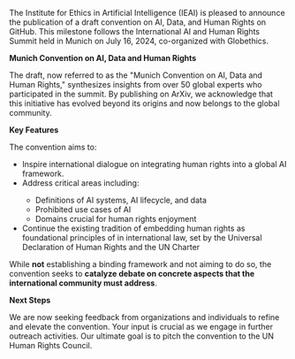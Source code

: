The Institute for Ethics in Artificial Intelligence (IEAI) is pleased to announce the publication of a draft convention on AI, Data, and Human Rights on GitHub. This milestone follows the International AI and Human Rights Summit held in Munich on July 16, 2024, co-organized with Globethics.

<strong>Munich Convention on AI, Data and Human Rights</strong>

The draft, now referred to as the "Munich Convention on AI, Data and Human Rights," synthesizes insights from over 50 global experts who participated in the summit. By publishing on ArXiv, we acknowledge that this initiative has evolved beyond its origins and now belongs to the global community.

<strong>Key Features</strong>

The convention aims to:
<ul>
 <li>Inspire international dialogue on integrating human rights into a global AI framework.</li>

 <li>Address critical areas including:</li>
  <ul>  
 <li>Definitions of AI systems, AI lifecycle, and data</li>

 <li>Prohibited use cases of AI</li>

 <li>Domains crucial for human rights enjoyment</li>
</ul>
 <li>Continue the existing tradition of embedding human rights as foundational principles of in international law, set by the Universal Declaration of Human Rights and the UN Charter</li>

 </ul>

While <strong>not</strong> establishing a binding framework and not aiming to do so, the convention seeks to <strong>catalyze debate on concrete aspects that the international community must address</strong>.

<strong>Next Steps</strong>

We are now seeking feedback from organizations and individuals to refine and elevate the convention. Your input is crucial as we engage in further outreach activities. Our ultimate goal is to pitch the convention to the UN Human Rights Council.
